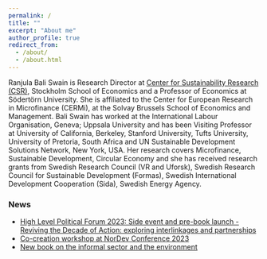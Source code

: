 ```yaml
---
permalink: /
title: ""
excerpt: "About me"
author_profile: true
redirect_from: 
  - /about/
  - /about.html
---
```


Ranjula Bali Swain is Research Director at [Center for Sustainability Research (CSR)](https://www.hhs.se/en/research/centers/csr/), Stockholm School of Economics and a Professor of Economics at Södertörn University. She is affiliated to the Center for European Research in Microfinance (CERMi), at the Solvay Brussels School of Economics and Management. Bali Swain has worked at the International Labour Organisation, Geneva; Uppsala University and has been Visiting Professor at University of California, Berkeley, Stanford University, Tufts University, University of Pretoria, South Africa and UN Sustainable Development Solutions Network, New York, USA. Her research covers Microfinance, Sustainable Development, Circular Economy and she has received research grants from  Swedish Research Council (VR and Uforsk), Swedish Research Council for Sustainable Development (Formas), Swedish International Development Cooperation (Sida), Swedish Energy Agency.

### News
* [High Level Political Forum 2023: Side event and pre-book launch - Reviving the Decade of Action: exploring interlinkages and partnerships](https://www.hhs.se/en/research/centers/csr/news/high-level-political-forum-2023-reviving-the-decade-of-action-exploring-interlinkages-and-partnerships/)
* [Co-creation workshop at NorDev Conference 2023](https://www.hhs.se/en/research/centers/csr/news/co-creation-workshop-at-nordev/)
* [New book on the informal sector and the environment](https://www.hhs.se/en/about-us/news/csr/2022/new-book-on-the-informal-sector-and-the-environment-by-csrs-ranjula-bali-swain-and-university-of-readings-uma-kambhampati/) 
